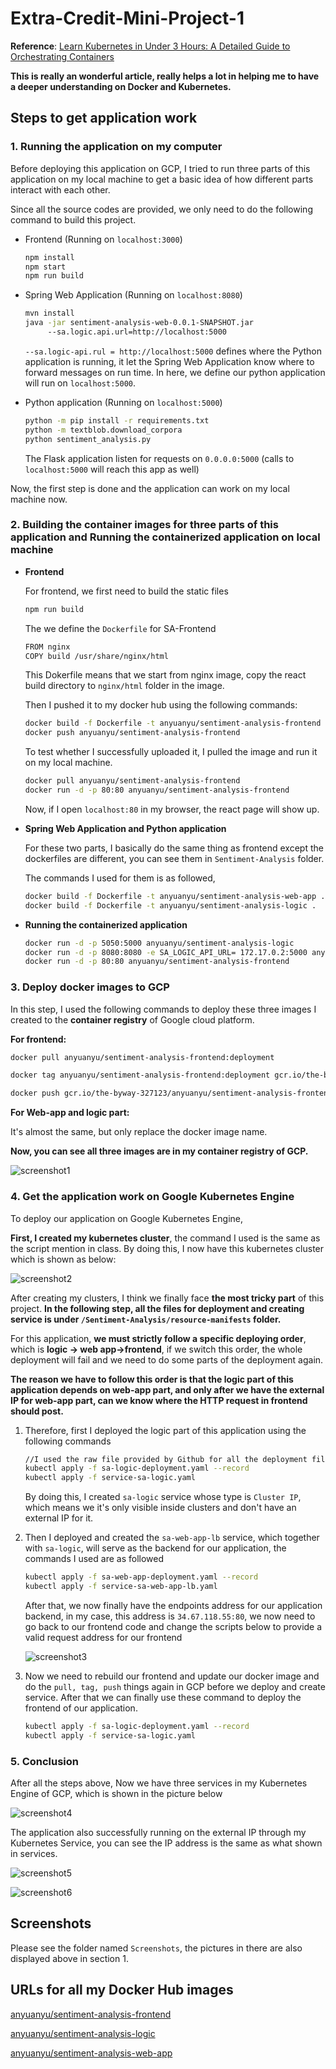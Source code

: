 # Extra-Credit-Mini-Project-1

**Reference**:  [Learn Kubernetes in Under 3 Hours: A Detailed Guide to Orchestrating Containers](https://www.freecodecamp.org/news/learn-kubernetes-in-under-3-hours-a-detailed-guide-to-orchestrating-containers-114ff420e882/)

**This is really an wonderful article, really helps a lot in helping me to have a deeper understanding on Docker and Kubernetes.**

## Steps to get application work

### 1. Running the application on my computer

Before deploying this application on GCP, I tried to run three parts of this application on my local machine to get a basic idea of how different parts interact with each other.

Since all the source codes are provided, we only need to do the following command to build this project.

* Frontend (Running on `localhost:3000`)

  ```bash
  npm install
  npm start
  npm run build
  ```

* Spring Web Application (Running on `localhost:8080`)

  ```bash
  mvn install
  java -jar sentiment-analysis-web-0.0.1-SNAPSHOT.jar 
       --sa.logic.api.url=http://localhost:5000
  ```

  `--sa.logic-api.rul = http://localhost:5000` defines where the Python application is running, it let the Spring Web Application know where to forward messages on run time. In here, we define our python application will run on `localhost:5000`.

* Python application (Running on `localhost:5000`)

  ```bash
  python -m pip install -r requirements.txt
  python -m textblob.download_corpora
  python sentiment_analysis.py
  ```

  The Flask application listen for requests on `0.0.0.0:5000` (calls to `localhost:5000` will reach this app as well)

Now, the first step is done and the application can work on my local machine now.

### 2. Building the container images for three parts of this application and Running the containerized application on local machine

* **Frontend**

  For frontend, we first need to build the static files

  ```bash
  npm run build
  ```

  The we define the `Dockerfile` for SA-Frontend

  ```bash
  FROM nginx
  COPY build /usr/share/nginx/html
  ```

  This Dokerfile means that we start from nginx image, copy the react build directory to `nginx/html` folder in the image.

  Then I pushed it to my docker hub using the following commands:

  ```bash
  docker build -f Dockerfile -t anyuanyu/sentiment-analysis-frontend .
  docker push anyuanyu/sentiment-analysis-frontend
  ```

  To test whether I successfully uploaded it, I pulled the image and run it on my local machine.

  ```bash
  docker pull anyuanyu/sentiment-analysis-frontend
  docker run -d -p 80:80 anyuanyu/sentiment-analysis-frontend
  ```

  Now, if I open `localhost:80` in my browser, the react page will show up.

* **Spring Web Application and Python application**

  For these two parts, I basically do the same thing as frontend except the dockerfiles are different, you can see them in `Sentiment-Analysis` folder.

  The commands I used for them is as followed,

  ```bash
  docker build -f Dockerfile -t anyuanyu/sentiment-analysis-web-app .
  docker build -f Dockerfile -t anyuanyu/sentiment-analysis-logic .
  ```

* **Running the containerized application**

  ```bash
  docker run -d -p 5050:5000 anyuanyu/sentiment-analysis-logic
  docker run -d -p 8080:8080 -e SA_LOGIC_API_URL= 172.17.0.2:5000 anyuanyu/sentiment-analysis-web-app
  docker run -d -p 80:80 anyuanyu/sentiment-analysis-frontend
  ```

### 3. Deploy docker images to GCP

In this step, I used the following commands to deploy these three images I created to the **container registry** of Google cloud platform.

**For frontend:**

```bash
docker pull anyuanyu/sentiment-analysis-frontend:deployment

docker tag anyuanyu/sentiment-analysis-frontend:deployment gcr.io/the-byway-327123/anyuanyu/sentiment-analysis-frontend:deployment

docker push gcr.io/the-byway-327123/anyuanyu/sentiment-analysis-frontend:deployment
```

**For Web-app and logic part:**

It's almost the same, but only replace the docker image name.

**Now, you can see all three images are in my container registry of GCP.**

![screenshot1]()

### 4. Get the application work on Google Kubernetes Engine

To deploy our application on Google Kubernetes Engine, 

**First, I created my kubernetes cluster**, the command I used is the same as the script mention in class. By doing this, I now have this kubernetes cluster which is shown as below:

![screenshot2]()

After creating my clusters, I think we finally face **the most tricky part** of this project. **In the following step, all the files for deployment and creating service is under `/Sentiment-Analysis/resource-manifests` folder.**

For this application, **we must strictly follow a specific deploying order**, which is **logic → web app→frontend**, if we switch this order, the whole deployment will fail and we need to do some parts of the deployment again.

**The reason we have to follow this order is that the logic part of this application depends on web-app part, and only after we have the external IP for web-app part, can we know where the HTTP request in frontend should post.**

1. Therefore, first I deployed the logic part of this application using the following commands

   ```bash
   //I used the raw file provided by Github for all the deployment files and service-create files
   kubectl apply -f sa-logic-deployment.yaml --record 
   kubectl apply -f service-sa-logic.yaml
   ```

   By doing this, I created `sa-logic` service whose type is `Cluster IP`, which means we it's only visible inside clusters and don't have an external IP for it.

2. Then I deployed and created the `sa-web-app-lb` service, which together with `sa-logic`, will serve as the backend for our application, the commands I used are as followed

   ```bash
   kubectl apply -f sa-web-app-deployment.yaml --record
   kubectl apply -f service-sa-web-app-lb.yaml
   ```

   After that, we now finally have the endpoints address for our application backend, in my case, this address is `34.67.118.55:80`, we now need to go back to our frontend code and change the scripts below to provide a valid request address for our frontend

   ![screenshot3]()

 3. Now we need to rebuild our frontend and update our docker image and do the `pull, tag, push`  things again in GCP before we deploy and create service. After that we can finally use these command to deploy the frontend of our application.

    ```bash
    kubectl apply -f sa-logic-deployment.yaml --record
    kubectl apply -f service-sa-logic.yaml
    ```

### 5. Conclusion

After all the steps above, Now we have three services in my Kubernetes Engine of GCP, which is shown in the picture below

![screenshot4]()

The application also successfully running on the external IP through my Kubernetes Service, you can see the IP address is the same as what shown in services.

![screenshot5]()

![screenshot6]()

## Screenshots

Please see the folder named `Screenshots`, the pictures in there are also displayed above in section 1.

## URLs for all my Docker Hub images

[anyuanyu/sentiment-analysis-frontend](https://hub.docker.com/repository/docker/anyuanyu/sentiment-analysis-frontend)

[anyuanyu/sentiment-analysis-logic](https://hub.docker.com/repository/docker/anyuanyu/sentiment-analysis-logic)

[anyuanyu/sentiment-analysis-web-app](https://hub.docker.com/repository/docker/anyuanyu/sentiment-analysis-web-app)

